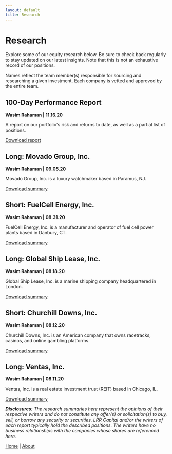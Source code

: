 ```yaml
---
layout: default
title: Research
---
```

# Research

Explore some of our equity research below. Be sure to check back regularly to stay updated on our latest insights. Note that this is not an exhaustive record of our positions.

Names reflect the team member(s) responsible for sourcing and researching a given investment. Each company is vetted and approved by the entire team. 

## 100-Day Performance Report

<b> Wasim Rahaman | 11.16.20 </b> 

A report on our portfolio's risk and returns to date, as well as a partial list of positions.

[Download report](/files/LRR_WIR_100DayReport.pdf)


## Long: Movado Group, Inc. 

<b> Wasim Rahaman | 09.05.20 </b> 

Movado Group, Inc. is a luxury watchmaker based in Paramus, NJ.

[Download summary](/files/LRR_WIR_LONG_MovadoGroup_Inc.pdf)


## Short: FuelCell Energy, Inc. 

<b> Wasim Rahaman | 08.31.20 </b> 

FuelCell Energy, Inc. is a manufacturer and operator of fuel cell power plants based in Danbury, CT.

[Download summary](/files/LRR_WIR_Short_FuelCellEnergy_Inc.pdf)


## Long: Global Ship Lease, Inc.

<b> Wasim Rahaman | 08.18.20 </b>

Global Ship Lease, Inc. is a marine shipping company headquartered in London. 

[Download summary](/files/LRR_WIR_LONG_GlobalShipLease_Inc_Presentation.pdf)


## Short: Churchill Downs, Inc. 

<b> Wasim Rahaman | 08.12.20 </b>

Churchill Downs, Inc. is an American company that owns racetracks, casinos, and online gambling platforms.

[Download summary](/files/LRR_WIR_Short_ChurchillDowns_Inc.pdf)


## Long: Ventas, Inc.

<b>Wasim Rahaman | 08.11.20 </b>

Ventas, Inc. is a real estate investment trust (REIT) based in Chicago, IL.

[Download summary](/files/LRR_WIR_LONG_Ventas_Inc.pdf)



<i><b>Disclosures:</b> The research summaries here represent the opinions of their respective writers and do not constitute any offer(s) or solicitation(s) to buy, sell, or borrow any security or securities. LRR Capital and/or the writers of each report typically hold the described positions. The writers have no business relationships with the companies whose shares are referenced here.</i> 


<a href="/index">Home</a> | <a href="/about">About</a>
